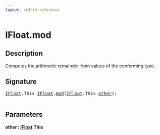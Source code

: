 ```yaml
---
layout: stdlib-reference
---
```


# IFloat\.mod

## Description

Computes the arithmetic remainder from values of the conforming type.




## Signature 

<pre>
<a href="index.md" class="code_type">IFloat</a>.<span class="code_keyword">This</span> <a href="index.md" class="code_type">IFloat</a>.<a href="mod.md">mod</a>(<a href="index.md" class="code_type">IFloat</a>.<span class="code_keyword">This</span> <a href="mod.md#decl-other" class="code_param">other</a>);

</pre>

## Parameters

####  <a id="decl-other"></a>other  : [IFloat](index.md)\.This


<script>
// Fix .md links to .html when on ReadTheDocs
if (window.location.hostname.includes('readthedocs') || 
    window.location.hostname.includes('rtfd.io')) {
  document.addEventListener('DOMContentLoaded', function() {
    const links = document.querySelectorAll('a');
    links.forEach(link => {
      const href = link.getAttribute('href');
      if (href && href.includes('.md')) {
        // This regex will handle .md links with or without fragment identifiers or query parameters
        link.href = link.href.replace(/(.+)\.md(#[^?]*)?(\?.*)?$/, '$1.html$2$3');
      }
    });
  });
}
</script>
